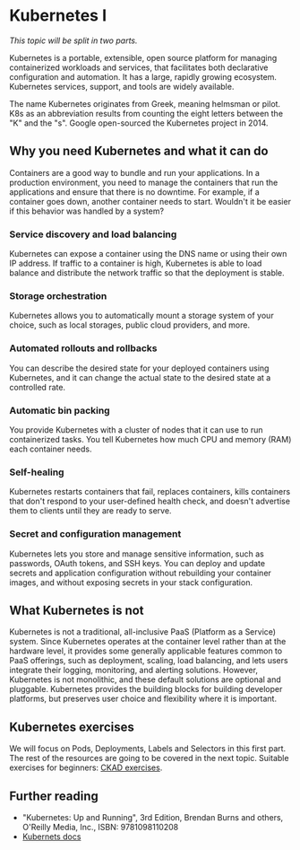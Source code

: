 # Kubernetes I
*This topic will be split in two parts.*

Kubernetes is a portable, extensible, open source platform for managing containerized workloads and services, that facilitates both declarative configuration and automation. It has a large, rapidly growing ecosystem. Kubernetes services, support, and tools are widely available.

The name Kubernetes originates from Greek, meaning helmsman or pilot. K8s as an abbreviation results from counting the eight letters between the "K" and the "s". Google open-sourced the Kubernetes project in 2014.

## Why you need Kubernetes and what it can do
Containers are a good way to bundle and run your applications. In a production environment, you need to manage the containers that run the applications and ensure that there is no downtime. For example, if a container goes down, another container needs to start. Wouldn't it be easier if this behavior was handled by a system?

### Service discovery and load balancing
Kubernetes can expose a container using the DNS name or using their own IP address. If traffic to a container is high, Kubernetes is able to load balance and distribute the network traffic so that the deployment is stable.

### Storage orchestration
Kubernetes allows you to automatically mount a storage system of your choice, such as local storages, public cloud providers, and more.

### Automated rollouts and rollbacks
You can describe the desired state for your deployed containers using Kubernetes, and it can change the actual state to the desired state at a controlled rate.

### Automatic bin packing
You provide Kubernetes with a cluster of nodes that it can use to run containerized tasks. You tell Kubernetes how much CPU and memory (RAM) each container needs.

### Self-healing
Kubernetes restarts containers that fail, replaces containers, kills containers that don't respond to your user-defined health check, and doesn't advertise them to clients until they are ready to serve.

### Secret and configuration management
Kubernetes lets you store and manage sensitive information, such as passwords, OAuth tokens, and SSH keys. You can deploy and update secrets and application configuration without rebuilding your container images, and without exposing secrets in your stack configuration.

## What Kubernetes is not
Kubernetes is not a traditional, all-inclusive PaaS (Platform as a Service) system. Since Kubernetes operates at the container level rather than at the hardware level, it provides some generally applicable features common to PaaS offerings, such as deployment, scaling, load balancing, and lets users integrate their logging, monitoring, and alerting solutions. However, Kubernetes is not monolithic, and these default solutions are optional and pluggable. Kubernetes provides the building blocks for building developer platforms, but preserves user choice and flexibility where it is important.

## Kubernetes exercises
We will focus on Pods, Deployments, Labels and Selectors in this first part. The rest of the resources are going to be covered in the next topic. Suitable exercises for beginners: [CKAD exercises](https://github.com/dgkanatsios/CKAD-exercises).

## Further reading
- "Kubernetes: Up and Running", 3rd Edition, Brendan Burns and others, O'Reilly Media, Inc., ISBN: 9781098110208
- [Kubernets docs](https://kubernetes.io/docs/concepts/overview/)
